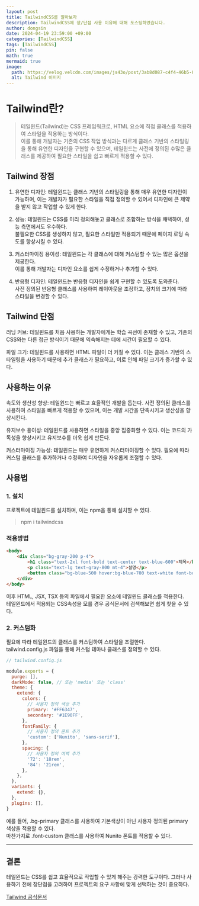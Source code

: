 ```yaml
---
layout: post
title: TailwindCSS를 알아보자
description: TailwindCSS에 장/단점 사용 이유에 대해 포스팅하였습니다.
author: dongsin
date: 2024-04-19 23:59:00 +09:00
categories: [TailwindCSS]
tags: [TailwindCSS]
pin: false
math: true
mermaid: true
image:
  path: https://velog.velcdn.com/images/js43o/post/3ab8d087-c4f4-46b5-8f65-6d5e1736b58e/image.png
  alt: Tailwind 이미지
---
```




# Tailwind란?
<!-- h1 -->

> 테일윈드(Tailwind)는 CSS 프레임워크로, HTML 요소에 직접 클래스를 적용하여 스타일을 적용하는 방식이다. <br />
이를 통해 개발자는 기존의 CSS 작업 방식과는 다르게 클래스 기반의 스타일링을 통해 유연한 디자인을 구현할 수 있으며, 테일윈드는 사전에 정의된 수많은 클래스를 제공하여 필요한 스타일을 쉽고 빠르게 적용할 수 있다.


## Tailwind 장점
 1. 유연한 디자인: 테일윈드는 클래스 기반의 스타일링을 통해 매우 유연한 디자인이 가능하며, 이는 개발자가 필요한 스타일을 직접 정의할 수 있어서 디자인에 큰 제약을 받지 않고 작업할 수 있게 한다.

2. 성능: 테일윈드는 CSS를 미리 정의해놓고 클래스로 조합하는 방식을 채택하여, 성능 측면에서도 우수하다. 
<br />불필요한 CSS를 생성하지 않고, 필요한 스타일만 적용되기 때문에 페이지 로딩 속도를 향상시킬 수 있다.

3. 커스터마이징 용이성: 테일윈드는 각 클래스에 대해 커스텀할 수 있는 많은 옵션을 제공한다.<br /> 이를 통해 개발자는 디자인 요소를 쉽게 수정하거나 추가할 수 있다.

 4. 반응형 디자인: 테일윈드는 반응형 디자인을 쉽게 구현할 수 있도록 도와준다.<br /> 사전 정의된 반응형 클래스를 사용하여 레이아웃을 조정하고, 장치의 크기에 따라 스타일을 변경할 수 있다.

## Tailwind 단점
러닝 커브: 테일윈드를 처음 사용하는 개발자에게는 학습 곡선이 존재할 수 있고, 기존의 CSS와는 다른 접근 방식이기 때문에 익숙해지는 데에 시간이 필요할 수 있다.

파일 크기: 테일윈드를 사용하면 HTML 파일이 더 커질 수 있다. 이는 클래스 기반의 스타일링을 사용하기 때문에 추가 클래스가 필요하고, 이로 인해 파일 크기가 증가할 수 있다.

## 사용하는 이유

속도와 생산성 향상: 테일윈드는 빠르고 효율적인 개발을 돕는다. 사전 정의된 클래스를 사용하여 스타일을 빠르게 적용할 수 있으며, 이는 개발 시간을 단축시키고 생산성을 향상시킨다.

 유지보수 용이성: 테일윈드를 사용하면 스타일을 중앙 집중화할 수 있다. 이는 코드의 가독성을 향상시키고 유지보수를 더욱 쉽게 만든다.

 커스터마이징 가능성: 테일윈드는 매우 유연하게 커스터마이징할 수 있다. 필요에 따라 커스텀 클래스를 추가하거나 수정하여 디자인을 자유롭게 조절할 수 있다.


## 사용법

### 1. 설치
프로젝트에 테일윈드를 설치하며, 이는 npm을 통해 설치할 수 있다.
> npm i tailwindcss


### 적용방법

```html
<body>
    <div class="bg-gray-200 p-4">
        <h1 class="text-2xl font-bold text-center text-blue-600">제목</h1>
        <p class="text-lg text-gray-800 mt-4">설명</p>
        <button class="bg-blue-500 hover:bg-blue-700 text-white font-bold py-2 px-4 rounded mt-4">버튼</button>
    </div>
</body>
```

이후 HTML, JSX, TSX 등의 파일에서 필요한 요소에 테일윈드 클래스를 적용한다.<br />
테일윈드에서 적용되는 CSS속성을 모를 경우 공식문서에 검색해보면 쉽게 찾을 수 있다.


### 2. 커스텀화

필요에 따라 테일윈드의 클래스를 커스텀하여 스타일을 조절한다.<br />tailwind.config.js 파일을 통해 커스텀 테마나 클래스를 정의할 수 있다.

```js
// tailwind.config.js

module.exports = {
  purge: [],
  darkMode: false, // 또는 'media' 또는 'class'
  theme: {
    extend: {
      colors: {
        // 사용자 정의 색상 추가
        primary: '#FF6347',
        secondary: '#1E90FF',
      },
      fontFamily: {
        // 사용자 정의 폰트 추가
        'custom': ['Nunito', 'sans-serif'],
      },
      spacing: {
        // 사용자 정의 여백 추가
        '72': '18rem',
        '84': '21rem',
      },
    },
  },
  variants: {
    extend: {},
  },
  plugins: [],
}

```


 예를 들어, .bg-primary 클래스를 사용하여 기본색상이 아닌 사용자 정의된 primary 색상을 적용할 수 있다.<br /> 마찬가지로 .font-custom 클래스를 사용하여 Nunito 폰트를 적용할 수 있다.

***

## 결론
테일윈드는 CSS를 쉽고 효율적으로 작업할 수 있게 해주는 강력한 도구이다. 그러나 사용하기 전에 장단점을 고려하여 프로젝트의 요구 사항에 맞게 선택하는 것이 중요하다.

[Tailwind 공식문서](https://tailwindcss.com/docs/installation)